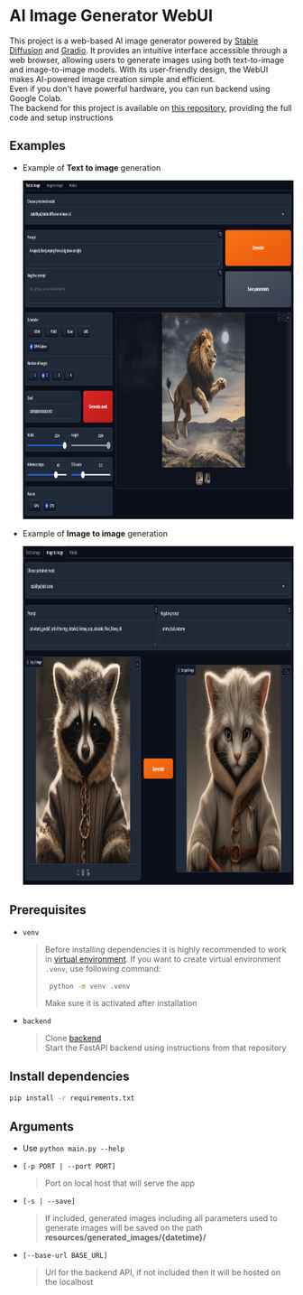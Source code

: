 # AI Image Generator WebUI 
This project is a web-based AI image generator powered by [Stable Diffusion](https://github.com/Stability-AI/stablediffusion) and [Gradio](https://www.gradio.app/). 
It provides an intuitive interface accessible through a web browser, allowing users to generate images using both text-to-image and image-to-image models. 
With its user-friendly design, the WebUI makes AI-powered image creation simple and efficient.  
Even if you don't have powerful hardware, you can run backend using Google Colab.  
The backend for this project is available on [this repository](https://github.com/fjovanovic/Stable-Diffusion-WebUI-Backend), providing the full code and setup instructions 

## Examples 
- Example of **Text to image** generation
  
  <img src="/resources/examples/txt2img.png" alt="Text to image" height=600>
- Example of **Image to image** generation
  
  <img src="/resources/examples/img2img.png" alt="Text to image" height=600>

## Prerequisites
- `venv`
  
  > Before installing dependencies it is highly recommended to work in [virtual environment](https://docs.python.org/3/library/venv.html).
  > If you want to create virtual environment `.venv`, use following command:
  > ```bash
  >  python -m venv .venv
  >  ```
  > Make sure it is activated after installation

- `backend`

  > Clone [backend](https://github.com/fjovanovic/Stable-Diffusion-WebUI-Backend)  
  > Start the FastAPI backend using instructions from that repository

## Install dependencies
```bash
pip install -r requirements.txt
```

## Arguments 
- Use `python main.py --help`
- `[-p PORT | --port PORT]`

  > Port on local host that will serve the app

- `[-s | --save]`

  > If included, generated images including all parameters used to generate images will be saved on the path **resources/generated_images/{datetime}/**

- `[--base-url BASE_URL]`

  > Url for the backend API, if not included then it will be hosted on the localhost
